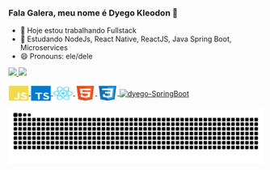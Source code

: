 ### Fala Galera, meu nome é Dyego Kleodon 👋

- 🔭 Hoje estou trabalhando Fullstack
- 🌱 Estudando NodeJs, React Native, ReactJS, Java Spring Boot, Microservices
- 😄 Pronouns: ele/dele

<div align="left">
  <a href="https://github.com/dyegokleodon">
  <img height="170em" src="https://github-readme-stats.vercel.app/api?username=dyegokleodon&show_icons=true&theme=dark&include_all_commits=true&count_private=false"/>
  <img height="172em" src="https://github-readme-stats.vercel.app/api/top-langs/?username=dyegokleodon&layout=compact&langs_count=7&theme=dark"/>
</div>

<div style="display: inline_block"><br>
  <img align="center" alt="dyego-Js" height="30" width="40" src="https://raw.githubusercontent.com/devicons/devicon/master/icons/javascript/javascript-plain.svg">
  <img align="center" alt="dyego-Ts" height="30" width="40" src="https://raw.githubusercontent.com/devicons/devicon/master/icons/typescript/typescript-plain.svg">
  <img align="center" alt="dyego-React" height="30" width="40" src="https://raw.githubusercontent.com/devicons/devicon/master/icons/react/react-original.svg">
  <img align="center" alt="dyego-HTML" height="30" width="40" src="https://raw.githubusercontent.com/devicons/devicon/master/icons/html5/html5-original.svg">
  <img align="center" alt="dyego-CSS" height="30" width="40" src="https://raw.githubusercontent.com/devicons/devicon/master/icons/css3/css3-original.svg">
  <img align="center" alt="dyego-SpringBoot" height="30" width="30" src="https://www.instana.com/media/spring_boot_logo-150x150.png">
  
</div>
 
![Snake animation](https://github.com/dyegokleodon/dyegokleodon/blob/output/github-contribution-grid-snake.svg)
